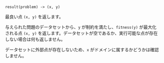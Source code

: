 ```
result(problem) -> (x, y)
```

最良い点 `(x, y)` を返します。

与えられた問題のデータセットから、`y` が制約を満たし、`fitness(y)` が最大化される点 `(x, y)` を返します。データセットが空であるか、実行可能な点が存在しない場合は何も返しません。

データセットに外部点が存在しないため、`x` がドメインに属するかどうかは確認しません。
